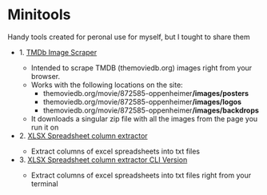 # Minitools

Handy tools created for peronal use for myself, but I tought to share them

<ul>
    <li> 1. <a href="https://github.com/gergogyulai/minitools/blob/main/tmdb-scraper.js">TMDb Image Scraper<a/>
        <ul>
            <li>Intended to scrape TMDB (themoviedb.org) images right from your browser.</li>
            <li>Works with the following locations on the site:
                <ul>
                    <li>themoviedb.org/movie/872585-oppenheimer<b>/images/posters</b></li>
                    <li>themoviedb.org/movie/872585-oppenheimer<b>/images/logos</b></li>
                    <li>themoviedb.org/movie/872585-oppenheimer<b>/images/backdrops</b></li>
                </ul>
            </li>
            <li>
                It downloads a singular zip file with all the images from the page you run it on
            </li>
        </ul>
    </li>
    <li> 2. <a href="https://github.com/gergogyulai/minitools/blob/main/xlsx-col-extractor_GUI.py">XLSX Spreadsheet column extractor<a/>
        <ul>
            <li>Extract columns of excel spreadsheets into txt files</li>
        </ul>
    </li>
    <li> 3. <a href="https://github.com/gergogyulai/minitools/blob/main/xlsx-col-extractor.py">XLSX Spreadsheet column extractor CLI Version<a/>
        <ul>
            <li>Extract columns of excel spreadsheets into txt files right from your terminal</li>
        </ul>
    </li>
</ul>
